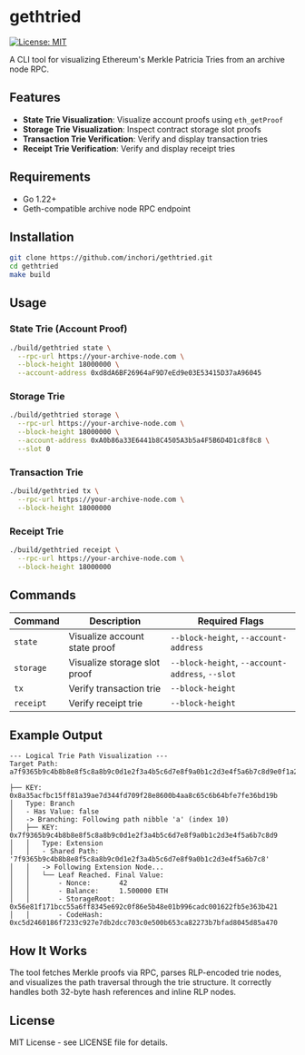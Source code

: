 # gethtried

[![License: MIT](https://img.shields.io/badge/License-MIT-blue.svg)](https://opensource.org/licenses/MIT)

A CLI tool for visualizing Ethereum's Merkle Patricia Tries from an archive node RPC.

## Features

- **State Trie Visualization**: Visualize account proofs using `eth_getProof`
- **Storage Trie Visualization**: Inspect contract storage slot proofs
- **Transaction Trie Verification**: Verify and display transaction tries
- **Receipt Trie Verification**: Verify and display receipt tries

## Requirements

- Go 1.22+
- Geth-compatible archive node RPC endpoint

## Installation

```bash
git clone https://github.com/inchori/gethtried.git
cd gethtried
make build
```

## Usage

### State Trie (Account Proof)

```bash
./build/gethtried state \
  --rpc-url https://your-archive-node.com \
  --block-height 18000000 \
  --account-address 0xd8dA6BF26964aF9D7eEd9e03E53415D37aA96045
```

### Storage Trie

```bash
./build/gethtried storage \
  --rpc-url https://your-archive-node.com \
  --block-height 18000000 \
  --account-address 0xA0b86a33E6441b8C4505A3b5a4F5B6D4D1c8f8c8 \
  --slot 0
```

### Transaction Trie

```bash
./build/gethtried tx \
  --rpc-url https://your-archive-node.com \
  --block-height 18000000
```

### Receipt Trie

```bash
./build/gethtried receipt \
  --rpc-url https://your-archive-node.com \
  --block-height 18000000
```

## Commands

| Command | Description | Required Flags |
|---------|-------------|---------------|
| `state` | Visualize account state proof | `--block-height`, `--account-address` |
| `storage` | Visualize storage slot proof | `--block-height`, `--account-address`, `--slot` |
| `tx` | Verify transaction trie | `--block-height` |
| `receipt` | Verify receipt trie | `--block-height` |

## Example Output

```
--- Logical Trie Path Visualization ---
Target Path: a7f9365b9c4b8b8e8f5c8a8b9c0d1e2f3a4b5c6d7e8f9a0b1c2d3e4f5a6b7c8d9e0f1a2b3c4d5e6f7a8b9c0d1e2f3a4b5c6d7e8f9

├── KEY: 0x8a35acfbc15ff81a39ae7d344fd709f28e8600b4aa8c65c6b64bfe7fe36bd19b
│   Type: Branch
│   - Has Value: false
│   -> Branching: Following path nibble 'a' (index 10)
│   ├── KEY: 0x7f9365b9c4b8b8e8f5c8a8b9c0d1e2f3a4b5c6d7e8f9a0b1c2d3e4f5a6b7c8d9
│   │   Type: Extension
│   │   - Shared Path: '7f9365b9c4b8b8e8f5c8a8b9c0d1e2f3a4b5c6d7e8f9a0b1c2d3e4f5a6b7c8'
│   │   -> Following Extension Node...
│   │   └── Leaf Reached. Final Value:
│   │       - Nonce:       42
│   │       - Balance:     1.500000 ETH
│   │       - StorageRoot: 0x56e81f171bcc55a6ff8345e692c0f86e5b48e01b996cadc001622fb5e363b421
│   │       - CodeHash:    0xc5d2460186f7233c927e7db2dcc703c0e500b653ca82273b7bfad8045d85a470
```

## How It Works

The tool fetches Merkle proofs via RPC, parses RLP-encoded trie nodes, and visualizes the path traversal through the trie structure. It correctly handles both 32-byte hash references and inline RLP nodes.

## License

MIT License - see LICENSE file for details.